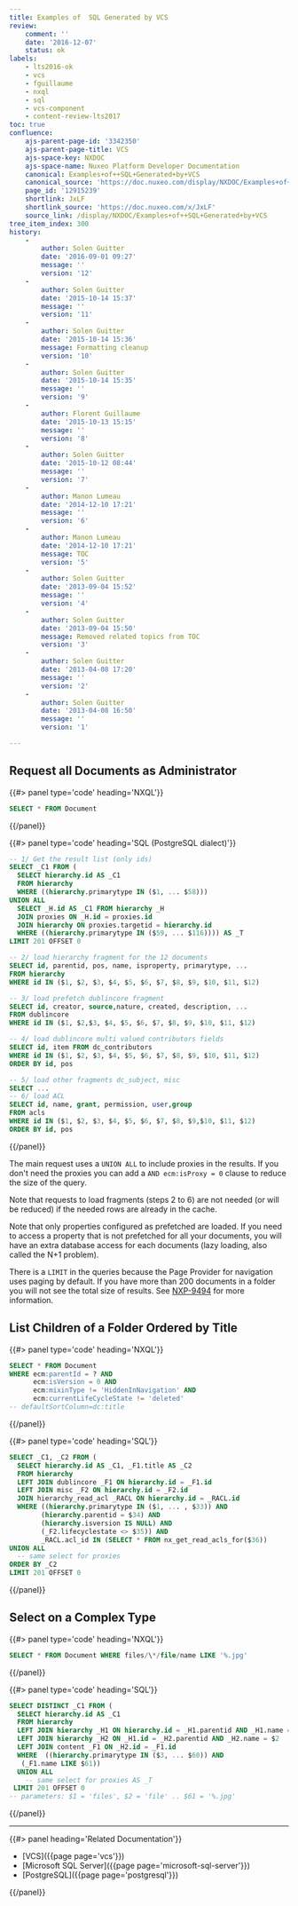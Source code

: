 ```yaml
---
title: Examples of  SQL Generated by VCS
review:
    comment: ''
    date: '2016-12-07'
    status: ok
labels:
    - lts2016-ok
    - vcs
    - fguillaume
    - nxql
    - sql
    - vcs-component
    - content-review-lts2017
toc: true
confluence:
    ajs-parent-page-id: '3342350'
    ajs-parent-page-title: VCS
    ajs-space-key: NXDOC
    ajs-space-name: Nuxeo Platform Developer Documentation
    canonical: Examples+of++SQL+Generated+by+VCS
    canonical_source: 'https://doc.nuxeo.com/display/NXDOC/Examples+of++SQL+Generated+by+VCS'
    page_id: '12915239'
    shortlink: JxLF
    shortlink_source: 'https://doc.nuxeo.com/x/JxLF'
    source_link: /display/NXDOC/Examples+of++SQL+Generated+by+VCS
tree_item_index: 300
history:
    -
        author: Solen Guitter
        date: '2016-09-01 09:27'
        message: ''
        version: '12'
    -
        author: Solen Guitter
        date: '2015-10-14 15:37'
        message: ''
        version: '11'
    -
        author: Solen Guitter
        date: '2015-10-14 15:36'
        message: Formatting cleanup
        version: '10'
    -
        author: Solen Guitter
        date: '2015-10-14 15:35'
        message: ''
        version: '9'
    -
        author: Florent Guillaume
        date: '2015-10-13 15:15'
        message: ''
        version: '8'
    -
        author: Solen Guitter
        date: '2015-10-12 08:44'
        message: ''
        version: '7'
    -
        author: Manon Lumeau
        date: '2014-12-10 17:21'
        message: ''
        version: '6'
    -
        author: Manon Lumeau
        date: '2014-12-10 17:21'
        message: TOC
        version: '5'
    -
        author: Solen Guitter
        date: '2013-09-04 15:52'
        message: ''
        version: '4'
    -
        author: Solen Guitter
        date: '2013-09-04 15:50'
        message: Removed related topics from TOC
        version: '3'
    -
        author: Solen Guitter
        date: '2013-04-08 17:20'
        message: ''
        version: '2'
    -
        author: Solen Guitter
        date: '2013-04-08 16:50'
        message: ''
        version: '1'

---
```

## Request all Documents as Administrator

{{#> panel type='code' heading='NXQL'}}
```sql
SELECT * FROM Document
```
{{/panel}}

{{#> panel type='code' heading='SQL (PostgreSQL dialect)'}}
```sql
-- 1/ Get the result list (only ids)
SELECT _C1 FROM (
  SELECT hierarchy.id AS _C1
  FROM hierarchy
  WHERE ((hierarchy.primarytype IN ($1, ... $58)))
UNION ALL
  SELECT _H.id AS _C1 FROM hierarchy _H
  JOIN proxies ON _H.id = proxies.id
  JOIN hierarchy ON proxies.targetid = hierarchy.id
  WHERE ((hierarchy.primarytype IN ($59, ... $116)))) AS _T
LIMIT 201 OFFSET 0

-- 2/ load hierarchy fragment for the 12 documents
SELECT id, parentid, pos, name, isproperty, primarytype, ...
FROM hierarchy
WHERE id IN ($1, $2, $3, $4, $5, $6, $7, $8, $9, $10, $11, $12)

-- 3/ load prefetch dublincore fragment
SELECT id, creator, source,nature, created, description, ...
FROM dublincore
WHERE id IN ($1, $2,$3, $4, $5, $6, $7, $8, $9, $10, $11, $12)

-- 4/ load dublincore multi valued contributors fields
SELECT id, item FROM dc_contributors
WHERE id IN ($1, $2, $3, $4, $5, $6, $7, $8, $9, $10, $11, $12)
ORDER BY id, pos

-- 5/ load other fragments dc_subject, misc
SELECT ...
-- 6/ load ACL
SELECT id, name, grant, permission, user,group
FROM acls
WHERE id IN ($1, $2, $3, $4, $5, $6, $7, $8, $9,$10, $11, $12)
ORDER BY id, pos
```
{{/panel}}

The main request uses a `UNION ALL` to include proxies in the results. If you don't need the proxies you can add a `AND ecm:isProxy = 0` clause to reduce the size of the query.

Note that requests to load fragments (steps 2 to 6) are not needed (or will be reduced) if the needed rows are already in the cache.

Note that only properties configured as prefetched are loaded. If you need to access a property that is not prefetched for all your documents, you will have an extra database access for each documents (lazy loading, also called the N+1 problem).

There is a `LIMIT` in the queries because the Page Provider for navigation uses paging by default. If you have more than 200 documents in a folder you will not see the total size of results. See [NXP-9494](https://jira.nuxeo.com/browse/NXP-9494) for more information.

## List Children of a Folder Ordered by Title

{{#> panel type='code' heading='NXQL'}}
```sql
SELECT * FROM Document
WHERE ecm:parentId = ? AND
      ecm:isVersion = 0 AND
      ecm:mixinType != 'HiddenInNavigation' AND
      ecm:currentLifeCycleState != 'deleted'
-- defaultSortColumn=dc:title
```
{{/panel}}

{{#> panel type='code' heading='SQL'}}
```sql
SELECT _C1, _C2 FROM (
  SELECT hierarchy.id AS _C1, _F1.title AS _C2
  FROM hierarchy
  LEFT JOIN dublincore _F1 ON hierarchy.id = _F1.id
  LEFT JOIN misc _F2 ON hierarchy.id = _F2.id
  JOIN hierarchy_read_acl _RACL ON hierarchy.id = _RACL.id
  WHERE ((hierarchy.primarytype IN ($1, ... , $33)) AND
        (hierarchy.parentid = $34) AND
        (hierarchy.isversion IS NULL) AND
        (_F2.lifecyclestate <> $35)) AND
        _RACL.acl_id IN (SELECT * FROM nx_get_read_acls_for($36))
UNION ALL
  -- same select for proxies
ORDER BY _C2
LIMIT 201 OFFSET 0
```
{{/panel}}

## Select on a Complex Type

{{#> panel type='code' heading='NXQL'}}
```sql
SELECT * FROM Document WHERE files/\*/file/name LIKE '%.jpg'
```
{{/panel}}

{{#> panel type='code' heading='SQL'}}
```sql
SELECT DISTINCT _C1 FROM (
  SELECT hierarchy.id AS _C1
  FROM hierarchy
  LEFT JOIN hierarchy _H1 ON hierarchy.id = _H1.parentid AND _H1.name = $1
  LEFT JOIN hierarchy _H2 ON _H1.id = _H2.parentid AND _H2.name = $2
  LEFT JOIN content _F1 ON _H2.id = _F1.id
  WHERE  ((hierarchy.primarytype IN ($3, ... $60)) AND
   (_F1.name LIKE $61))
  UNION ALL
    -- same select for proxies AS _T
 LIMIT 201 OFFSET 0
-- parameters: $1 = 'files', $2 = 'file' .. $61 = '%.jpg'
```
{{/panel}}

* * *

<div class="row" data-equalizer data-equalize-on="medium"><div class="column medium-6">{{#> panel heading='Related Documentation'}}

- [VCS]({{page page='vcs'}})
- [Microsoft SQL Server]({{page page='microsoft-sql-server'}})
- [PostgreSQL]({{page page='postgresql'}})

{{/panel}}</div><div class="column medium-6">

</div></div>
